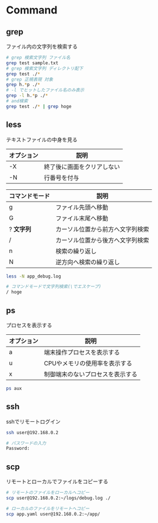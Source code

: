 # Command

## grep

ファイル内の文字列を検索する

```sh
# grep 検索文字列 ファイル名
grep test sample.txt
# grep 検索文字列 ディレクトリ配下
grep test ./*
# grep 正規表現 対象
grep h.*p ./*
# -l でヒットしたファイル名のみ表示
grep -l h.*p ./*
# and検索
grep test ./* | grep hoge
```

## less

テキストファイルの中身を見る

|オプション|説明|
|-|-|
|-X|終了後に画面をクリアしない|
|-N|行番号を付与|

|コマンドモード|説明|
|-|-|
|g|ファイル先頭へ移動|
|G|ファイル末尾へ移動|
|? **文字列** |カーソル位置から前方へ文字列検索|
|/|カーソル位置から後方へ文字列検索|
|n|検索の繰り返し|
|N|逆方向へ検索の繰り返し|

```sh
less -N app_debug.log

# コマンドモードで文字列検索(\でエスケープ)
/ hoge
```

## ps

プロセスを表示する

|オプション|説明|
|-|-|
|a|端末操作プロセスを表示する|
|u|CPUやメモリの使用率を表示する|
|x|制御端末のないプロセスを表示する|

```sh
ps aux
```

## ssh

sshでリモートログイン

```sh
ssh user@192.168.0.2

# パスワードの入力
Password:
```

## scp

リモートとローカルでファイルをコピーする

```sh
# リモートのファイルをローカルへコピー
scp user@192.168.0.2:~/logs/debug.log ./

# ローカルのファイルをリモートへコピー
scp app.yaml user@192.168.0.2:~/app/
```
